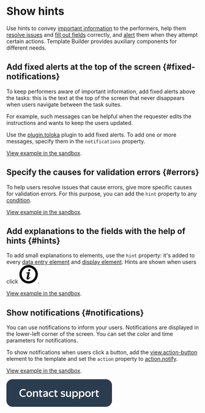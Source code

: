 # Show hints

Use hints to convey [important information](#fixed-notifications) to the performers, help them [resolve issues](#errors) and [fill out fields](#hints) correctly, and [alert](#notifications) them when they attempt certain actions. Template Builder provides auxiliary components for different needs.


## Add fixed alerts at the top of the screen {#fixed-notifications}

To keep performers aware of important information, add fixed alerts above the tasks: this is the text at the top of the screen that never disappears when users navigate between the task suites.

For example, such messages can be helpful when the requester edits the instructions and wants to keep the users updated.

Use the [plugin.toloka](../reference/plugin.toloka.md) plugin to add fixed alerts. To add one or more messages, specify them in the `notifications` property.

[View example in the sandbox](https://clck.ru/TR7jj).


## Specify the causes for validation errors {#errors}

To help users resolve issues that cause errors, give more specific causes for validation errors. For this purpose, you can add the `hint` property to any [condition](../reference/conditions.md).

[View example in the sandbox](https://clck.ru/TR7r4).


## Add explanations to the fields with the help of hints {#hints}

To add small explanations to elements, use the `hint` property: it's added to every [data entry element](../reference/fields.md) and [display element](../reference/views.md). Hints are shown when users click ![image](../_images/info.svg).

[View example in the sandbox](https://clck.ru/TR7wF).


## Show notifications {#notifications}

You can use notifications to inform your users. Notifications are displayed in the lower-left corner of the screen. You can set the color and time parameters for notifications.

To show notifications when users click a button, add the [view.action-button](../reference/view.action-button.md) element to the template and set the `action` property to [action.notify](../reference/action.notify.md).

[View example in the sandbox](https://clck.ru/TR827).


[![image](../_images/buttons/contact-support.svg)](../concepts/support.md)
